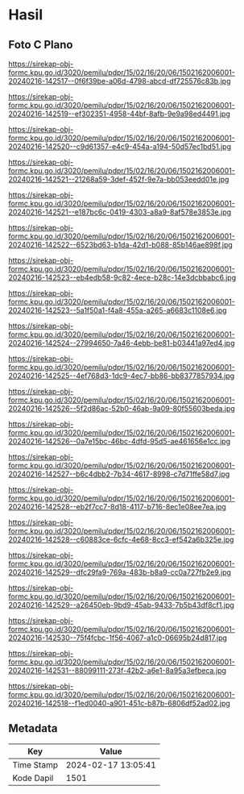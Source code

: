 # Hasil

## Foto C Plano

https://sirekap-obj-formc.kpu.go.id/3020/pemilu/pdpr/15/02/16/20/06/1502162006001-20240216-142517--0f6f39be-a06d-4798-abcd-df725576c83b.jpg

https://sirekap-obj-formc.kpu.go.id/3020/pemilu/pdpr/15/02/16/20/06/1502162006001-20240216-142519--ef302351-4958-44bf-8afb-9e9a98ed4491.jpg

https://sirekap-obj-formc.kpu.go.id/3020/pemilu/pdpr/15/02/16/20/06/1502162006001-20240216-142520--c9d61357-e4c9-454a-a194-50d57ec1bd51.jpg

https://sirekap-obj-formc.kpu.go.id/3020/pemilu/pdpr/15/02/16/20/06/1502162006001-20240216-142521--21268a59-3def-452f-9e7a-bb053eedd01e.jpg

https://sirekap-obj-formc.kpu.go.id/3020/pemilu/pdpr/15/02/16/20/06/1502162006001-20240216-142521--e187bc6c-0419-4303-a8a9-8af578e3853e.jpg

https://sirekap-obj-formc.kpu.go.id/3020/pemilu/pdpr/15/02/16/20/06/1502162006001-20240216-142522--6523bd63-b1da-42d1-b088-85b146ae898f.jpg

https://sirekap-obj-formc.kpu.go.id/3020/pemilu/pdpr/15/02/16/20/06/1502162006001-20240216-142523--eb4edb58-9c82-4ece-b28c-14e3dcbbabc6.jpg

https://sirekap-obj-formc.kpu.go.id/3020/pemilu/pdpr/15/02/16/20/06/1502162006001-20240216-142523--5a1f50a1-f4a8-455a-a265-a6683c1108e6.jpg

https://sirekap-obj-formc.kpu.go.id/3020/pemilu/pdpr/15/02/16/20/06/1502162006001-20240216-142524--27994650-7a46-4ebb-be81-b03441a97ed4.jpg

https://sirekap-obj-formc.kpu.go.id/3020/pemilu/pdpr/15/02/16/20/06/1502162006001-20240216-142525--4ef768d3-1dc9-4ec7-bb86-bb8377857934.jpg

https://sirekap-obj-formc.kpu.go.id/3020/pemilu/pdpr/15/02/16/20/06/1502162006001-20240216-142526--5f2d86ac-52b0-46ab-9a09-80f55603beda.jpg

https://sirekap-obj-formc.kpu.go.id/3020/pemilu/pdpr/15/02/16/20/06/1502162006001-20240216-142526--0a7e15bc-46bc-4dfd-95d5-ae461656e1cc.jpg

https://sirekap-obj-formc.kpu.go.id/3020/pemilu/pdpr/15/02/16/20/06/1502162006001-20240216-142527--b6c4dbb2-7b34-4617-8998-c7d71ffe58d7.jpg

https://sirekap-obj-formc.kpu.go.id/3020/pemilu/pdpr/15/02/16/20/06/1502162006001-20240216-142528--eb2f7cc7-8d18-4117-b716-8ec1e08ee7ea.jpg

https://sirekap-obj-formc.kpu.go.id/3020/pemilu/pdpr/15/02/16/20/06/1502162006001-20240216-142528--c60883ce-6cfc-4e68-8cc3-ef542a6b325e.jpg

https://sirekap-obj-formc.kpu.go.id/3020/pemilu/pdpr/15/02/16/20/06/1502162006001-20240216-142529--dfc29fa9-769a-483b-b8a9-cc0a727fb2e9.jpg

https://sirekap-obj-formc.kpu.go.id/3020/pemilu/pdpr/15/02/16/20/06/1502162006001-20240216-142529--a26450eb-9bd9-45ab-9433-7b5b43df8cf1.jpg

https://sirekap-obj-formc.kpu.go.id/3020/pemilu/pdpr/15/02/16/20/06/1502162006001-20240216-142530--75f4fcbc-1f56-4067-a1c0-06695b24d817.jpg

https://sirekap-obj-formc.kpu.go.id/3020/pemilu/pdpr/15/02/16/20/06/1502162006001-20240216-142531--88099111-273f-42b2-a6e1-8a95a3efbeca.jpg

https://sirekap-obj-formc.kpu.go.id/3020/pemilu/pdpr/15/02/16/20/06/1502162006001-20240216-142518--f1ed0040-a901-451c-b87b-6806df52ad02.jpg


## Metadata

| Key        | Value               |
| ---------- | ------------------- |
| Time Stamp | 2024-02-17 13:05:41 |
| Kode Dapil | 1501                |



